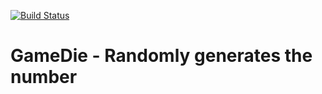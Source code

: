 [![Build Status](https://travis-ci.org/priteshjagani/GameDie.svg?branch=master)](https://travis-ci.org/priteshjagani/GameDie)


# GameDie - Randomly generates the number
